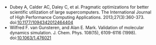 <!-- computational-expts -->
  * Dubey A, Calder AC, Daley C, et al. Pragmatic optimizations for better scientific utilization of large supercomputers. The International Journal of High Performance Computing Applications. 2013;27(3):360-373. doi:[10.1177/1094342012464404](https://doi.org/10.1177/1094342012464404)
  * Wilfred F. van Gunsteren, and Alan E. Mark. Validation of molecular dynamics simulation. J. Chem. Phys. 108(15), 6109-6116 (1998). doi:[10.1063/1.476021](https://doi.org/10.1063/1.476021)
